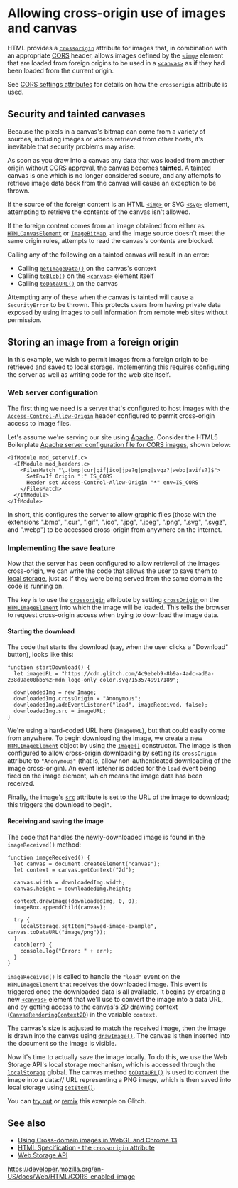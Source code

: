 Allowing cross-origin use of images and canvas
==============================================

HTML provides a [`crossorigin`](element/img#attr-crossorigin) attribute for images that, in combination with an appropriate [CORS](https://developer.mozilla.org/en-US/docs/Glossary/CORS) header, allows images defined by the [`<img>`](element/img) element that are loaded from foreign origins to be used in a [`<canvas>`](element/canvas) as if they had been loaded from the current origin.

See [CORS settings attributes](attributes/crossorigin) for details on how the `crossorigin` attribute is used.

Security and tainted canvases
-----------------------------

Because the pixels in a canvas's bitmap can come from a variety of sources, including images or videos retrieved from other hosts, it's inevitable that security problems may arise.

As soon as you draw into a canvas any data that was loaded from another origin without CORS approval, the canvas becomes **tainted**. A tainted canvas is one which is no longer considered secure, and any attempts to retrieve image data back from the canvas will cause an exception to be thrown.

If the source of the foreign content is an HTML [`<img>`](element/img) or SVG [`<svg>`](https://developer.mozilla.org/en-US/docs/Web/SVG/Element/svg) element, attempting to retrieve the contents of the canvas isn't allowed.

If the foreign content comes from an image obtained from either as [`HTMLCanvasElement`](https://developer.mozilla.org/en-US/docs/Web/API/HTMLCanvasElement) or [`ImageBitMap`](https://developer.mozilla.org/en-US/docs/Web/API/ImageBitmap), and the image source doesn't meet the same origin rules, attempts to read the canvas's contents are blocked.

Calling any of the following on a tainted canvas will result in an error:

-   Calling [`getImageData()`](https://developer.mozilla.org/en-US/docs/Web/API/CanvasRenderingContext2D/getImageData) on the canvas's context
-   Calling [`toBlob()`](https://developer.mozilla.org/en-US/docs/Web/API/HTMLCanvasElement/toBlob) on the [`<canvas>`](element/canvas) element itself
-   Calling [`toDataURL()`](https://developer.mozilla.org/en-US/docs/Web/API/HTMLCanvasElement/toDataURL) on the canvas

Attempting any of these when the canvas is tainted will cause a `SecurityError` to be thrown. This protects users from having private data exposed by using images to pull information from remote web sites without permission.

Storing an image from a foreign origin
--------------------------------------

In this example, we wish to permit images from a foreign origin to be retrieved and saved to local storage. Implementing this requires configuring the server as well as writing code for the web site itself.

### Web server configuration

The first thing we need is a server that's configured to host images with the [`Access-Control-Allow-Origin`](https://developer.mozilla.org/en-US/docs/Web/HTTP/Headers/Access-Control-Allow-Origin) header configured to permit cross-origin access to image files.

Let's assume we're serving our site using [Apache](https://httpd.apache.org/). Consider the HTML5 Boilerplate [Apache server configuration file for CORS images](https://github.com/h5bp/server-configs-apache/blob/master/h5bp/cross-origin/images.conf), shown below:

    <IfModule mod_setenvif.c>
      <IfModule mod_headers.c>
        <FilesMatch "\.(bmp|cur|gif|ico|jpe?g|png|svgz?|webp|avifs?)$">
          SetEnvIf Origin ":" IS_CORS
          Header set Access-Control-Allow-Origin "*" env=IS_CORS
        </FilesMatch>
      </IfModule>
    </IfModule>

In short, this configures the server to allow graphic files (those with the extensions ".bmp", ".cur", ".gif", ".ico", ".jpg", ".jpeg", ".png", ".svg", ".svgz", and ".webp") to be accessed cross-origin from anywhere on the internet.

### Implementing the save feature

Now that the server has been configured to allow retrieval of the images cross-origin, we can write the code that allows the user to save them to [local storage](https://developer.mozilla.org/en-US/docs/Web/API/Web_Storage_API), just as if they were being served from the same domain the code is running on.

The key is to use the [`crossorigin`](global_attributes#attr-crossorigin) attribute by setting [`crossOrigin`](https://developer.mozilla.org/en-US/docs/Web/API/HTMLImageElement/crossOrigin) on the [`HTMLImageElement`](https://developer.mozilla.org/en-US/docs/Web/API/HTMLImageElement) into which the image will be loaded. This tells the browser to request cross-origin access when trying to download the image data.

#### Starting the download

The code that starts the download (say, when the user clicks a "Download" button), looks like this:

    function startDownload() {
      let imageURL = "https://cdn.glitch.com/4c9ebeb9-8b9a-4adc-ad0a-238d9ae00bb5%2Fmdn_logo-only_color.svg?1535749917189";

      downloadedImg = new Image;
      downloadedImg.crossOrigin = "Anonymous";
      downloadedImg.addEventListener("load", imageReceived, false);
      downloadedImg.src = imageURL;
    }

We're using a hard-coded URL here (`imageURL`), but that could easily come from anywhere. To begin downloading the image, we create a new [`HTMLImageElement`](https://developer.mozilla.org/en-US/docs/Web/API/HTMLImageElement) object by using the [`Image()`](https://developer.mozilla.org/en-US/docs/Web/API/HTMLImageElement/Image) constructor. The image is then configured to allow cross-origin downloading by setting its `crossOrigin` attribute to `"Anonymous"` (that is, allow non-authenticated downloading of the image cross-origin). An event listener is added for the `load` event being fired on the image element, which means the image data has been received.

Finally, the image's [`src`](https://developer.mozilla.org/en-US/docs/Web/API/HTMLImageElement/src) attribute is set to the URL of the image to download; this triggers the download to begin.

#### Receiving and saving the image

The code that handles the newly-downloaded image is found in the `imageReceived()` method:

    function imageReceived() {
      let canvas = document.createElement("canvas");
      let context = canvas.getContext("2d");

      canvas.width = downloadedImg.width;
      canvas.height = downloadedImg.height;

      context.drawImage(downloadedImg, 0, 0);
      imageBox.appendChild(canvas);

      try {
        localStorage.setItem("saved-image-example", canvas.toDataURL("image/png"));
      }
      catch(err) {
        console.log("Error: " + err);
      }
    }

`imageReceived()` is called to handle the `"load"` event on the `HTMLImageElement` that receives the downloaded image. This event is triggered once the downloaded data is all available. It begins by creating a new [`<canvas>`](element/canvas) element that we'll use to convert the image into a data URL, and by getting access to the canvas's 2D drawing context ([`CanvasRenderingContext2D`](https://developer.mozilla.org/en-US/docs/Web/API/CanvasRenderingContext2D)) in the variable `context`.

The canvas's size is adjusted to match the received image, then the image is drawn into the canvas using [`drawImage()`](https://developer.mozilla.org/en-US/docs/Web/API/CanvasRenderingContext2D/drawImage). The canvas is then inserted into the document so the image is visible.

Now it's time to actually save the image locally. To do this, we use the Web Storage API's local storage mechanism, which is accessed through the [`localStorage`](https://developer.mozilla.org/en-US/docs/Web/API/Window/localStorage) global. The canvas method [`toDataURL()`](https://developer.mozilla.org/en-US/docs/Web/API/HTMLCanvasElement/toDataURL) is used to convert the image into a data:// URL representing a PNG image, which is then saved into local storage using [`setItem()`](https://developer.mozilla.org/en-US/docs/Web/API/Storage/setItem).

You can [try out](https://cors-image-example.glitch.me/) or [remix](https://glitch.com/edit/#!/remix/cors-image-example) this example on Glitch.

See also
--------

-   [Using Cross-domain images in WebGL and Chrome 13](https://blog.chromium.org/2011/07/using-cross-domain-images-in-webgl-and.html)
-   [HTML Specification - the `crossorigin` attribute](https://www.whatwg.org/html#attr-img-crossorigin)
-   [Web Storage API](https://developer.mozilla.org/en-US/docs/Web/API/Web_Storage_API)

<a href="https://developer.mozilla.org/en-US/docs/Web/HTML/CORS_enabled_image" class="_attribution-link">https://developer.mozilla.org/en-US/docs/Web/HTML/CORS_enabled_image</a>
